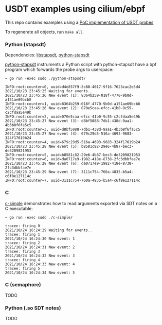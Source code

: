 # USDT examples using cilium/ebpf

This repo contains examples using a [PoC implementation of USDT probes](https://github.com/cilium/ebpf/compare/master...mmat11:matt/usdt)

To regenerate all objects, run `make all`.

### Python (stapsdt)

Dependencies: [libstapsdt](https://github.com/linux-usdt/libstapsdt), [python-stapsdt](https://github.com/linux-usdt/python-stapsdt)

[python-stapsdt](python-stapsdt/) instruments a Python script with python-stapsdt have a bpf program which forwards the probe args to userspace:


```console
~ go run -exec sudo ./python-stapsdt/

INFO:root:counter=0, uuid=d4e857f9-3c80-4017-9f16-7623cac2e5d4
2021/10/23 23:45:25 Waiting for events..
2021/10/23 23:45:26 New event (1): 8364b259-018f-4770-9b0d-a151ae69bcb8
INFO:root:counter=1, uuid=8364b259-018f-4770-9b0d-a151ae69bcb8
2021/10/23 23:45:26 New event (2): 070e5caa-efcc-41b0-9c55-c2cfdaa5e49b
INFO:root:counter=2, uuid=070e5caa-efcc-41b0-9c55-c2cfdaa5e49b
2021/10/23 23:45:27 New event (3): d8bf5088-7db1-438d-9aa1-4b3b8f6fa5c5
INFO:root:counter=3, uuid=d8bf5088-7db1-438d-9aa1-4b3b8f6fa5c5
2021/10/23 23:45:27 New event (4): 679c29d5-516a-4693-9683-324f17619b24
INFO:root:counter=4, uuid=679c29d5-516a-4693-9683-324f17619b24
2021/10/23 23:45:28 New event (5): b8581c82-29e6-4b87-bec3-de3209821953
INFO:root:counter=5, uuid=b8581c82-29e6-4b87-bec3-de3209821953
INFO:root:counter=6, uuid=da0717e9-1982-418e-8738-2fc3dbbfae7e
2021/10/23 23:45:28 New event (6): da0717e9-1982-418e-8738-2fc3dbbfae7e
2021/10/23 23:45:29 New event (7): 3111c754-760a-4835-b5a4-c6f8e127114c
INFO:root:counter=7, uuid=3111c754-760a-4835-b5a4-c6f8e127114c
```

### C

[c-simple](c-simple/) demonstrates how to read arguments exported via SDT notes on a C executable:

```console
~ go run -exec sudo ./c-simple/

tracee: firing 0
2021/10/24 16:24:29 Waiting for events..
tracee: firing 1
2021/10/24 16:24:30 New event: 1
tracee: firing 2
2021/10/24 16:24:31 New event: 2
tracee: firing 3
2021/10/24 16:24:32 New event: 3
tracee: firing 4
2021/10/24 16:24:33 New event: 4
tracee: firing 5
2021/10/24 16:24:34 New event: 5
```

### C (semaphore)

TODO

### Python (.so SDT notes)

TODO
